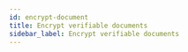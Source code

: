 ```yaml
---
id: encrypt-document
title: Encrypt verifiable documents
sidebar_label: Encrypt verifiable documents
---
```

